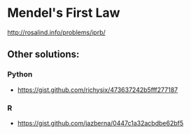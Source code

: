 # Mendel's First Law

http://rosalind.info/problems/iprb/

## Other solutions:

### Python

* https://gist.github.com/richysix/473637242b5fff277187

### R

* https://gist.github.com/jazberna/0447c1a32acbdbe62bf5
